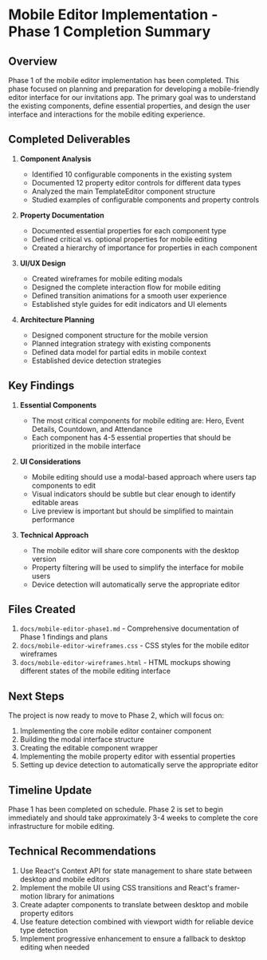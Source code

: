 # Mobile Editor Implementation - Phase 1 Completion Summary

## Overview

Phase 1 of the mobile editor implementation has been completed. This phase focused on planning and preparation for developing a mobile-friendly editor interface for our invitations app. The primary goal was to understand the existing components, define essential properties, and design the user interface and interactions for the mobile editing experience.

## Completed Deliverables

1. **Component Analysis**
   - Identified 10 configurable components in the existing system
   - Documented 12 property editor controls for different data types
   - Analyzed the main TemplateEditor component structure
   - Studied examples of configurable components and property controls

2. **Property Documentation**
   - Documented essential properties for each component type
   - Defined critical vs. optional properties for mobile editing
   - Created a hierarchy of importance for properties in each component

3. **UI/UX Design**
   - Created wireframes for mobile editing modals
   - Designed the complete interaction flow for mobile editing
   - Defined transition animations for a smooth user experience
   - Established style guides for edit indicators and UI elements

4. **Architecture Planning**
   - Designed component structure for the mobile version
   - Planned integration strategy with existing components
   - Defined data model for partial edits in mobile context
   - Established device detection strategies

## Key Findings

1. **Essential Components**
   - The most critical components for mobile editing are: Hero, Event Details, Countdown, and Attendance
   - Each component has 4-5 essential properties that should be prioritized in the mobile interface

2. **UI Considerations**
   - Mobile editing should use a modal-based approach where users tap components to edit
   - Visual indicators should be subtle but clear enough to identify editable areas
   - Live preview is important but should be simplified to maintain performance

3. **Technical Approach**
   - The mobile editor will share core components with the desktop version
   - Property filtering will be used to simplify the interface for mobile users
   - Device detection will automatically serve the appropriate editor

## Files Created

1. `docs/mobile-editor-phase1.md` - Comprehensive documentation of Phase 1 findings and plans
2. `docs/mobile-editor-wireframes.css` - CSS styles for the mobile editor wireframes
3. `docs/mobile-editor-wireframes.html` - HTML mockups showing different states of the mobile editing interface

## Next Steps

The project is now ready to move to Phase 2, which will focus on:

1. Implementing the core mobile editor container component
2. Building the modal interface structure
3. Creating the editable component wrapper
4. Implementing the mobile property editor with essential properties
5. Setting up device detection to automatically serve the appropriate editor

## Timeline Update

Phase 1 has been completed on schedule. Phase 2 is set to begin immediately and should take approximately 3-4 weeks to complete the core infrastructure for mobile editing.

## Technical Recommendations

1. Use React's Context API for state management to share state between desktop and mobile editors
2. Implement the mobile UI using CSS transitions and React's framer-motion library for animations
3. Create adapter components to translate between desktop and mobile property editors
4. Use feature detection combined with viewport width for reliable device type detection
5. Implement progressive enhancement to ensure a fallback to desktop editing when needed
